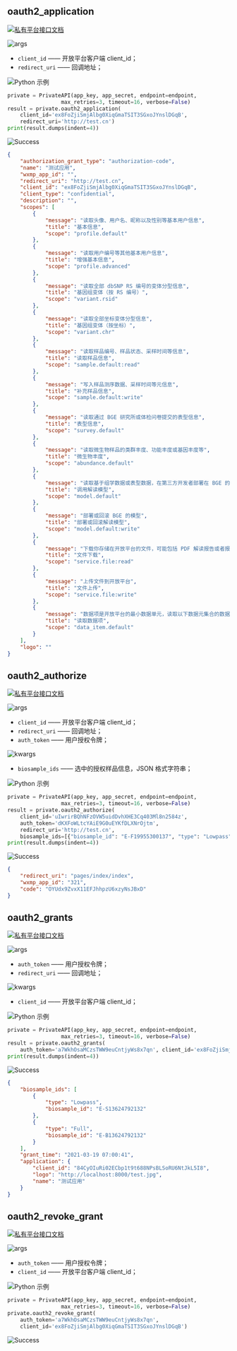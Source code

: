## oauth2_application

[![私有平台接口文档](https://img.shields.io/badge/私有平台接口文档-lightgrey)](https://api.private.omgut.com/doc/#/oauth2/application)


![args](https://img.shields.io/badge/请求参数-args-blue)

* `client_id` —— 开放平台客户端 client_id；
* `redirect_uri` —— 回调地址；

![Python 示例](https://img.shields.io/badge/示例-Python-lightgrey)

```python
private = PrivateAPI(app_key, app_secret, endpoint=endpoint,
                 max_retries=3, timeout=16, verbose=False)
result = private.oauth2_application(
    client_id='ex8FoZjiSmjAlbg0XiqGmaTSIT3SGxoJYnslDGqB',
    redirect_uri='http://test.cn')
print(result.dumps(indent=4))
```


![Success](https://img.shields.io/badge/Output-Success-green)

```json
{
    "authorization_grant_type": "authorization-code",
    "name": "测试应用",
    "wxmp_app_id": "",
    "redirect_uri": "http://test.cn",
    "client_id": "ex8FoZjiSmjAlbg0XiqGmaTSIT3SGxoJYnslDGqB",
    "client_type": "confidential",
    "description": "",
    "scopes": [
        {
            "message": "读取头像、用户名、昵称以及性别等基本用户信息",
            "title": "基本信息",
            "scope": "profile.default"
        },
        {
            "message": "读取用户编号等其他基本用户信息",
            "title": "增强基本信息",
            "scope": "profile.advanced"
        },
        {
            "message": "读取全部 dbSNP RS 编号的变体分型信息",
            "title": "基因组变体（按 RS 编号）",
            "scope": "variant.rsid"
        },
        {
            "message": "读取全部坐标变体分型信息",
            "title": "基因组变体（按坐标）",
            "scope": "variant.chr"
        },
        {
            "message": "读取样品编号、样品状态、采样时间等信息",
            "title": "读取样品信息",
            "scope": "sample.default:read"
        },
        {
            "message": "写入样品测序数据、采样时间等元信息",
            "title": "补充样品信息",
            "scope": "sample.default:write"
        },
        {
            "message": "读取通过 BGE 研究所或体检问卷提交的表型信息",
            "title": "表型信息",
            "scope": "survey.default"
        },
        {
            "message": "读取微生物样品的类群丰度、功能丰度或基因丰度等",
            "title": "微生物丰度",
            "scope": "abundance.default"
        },
        {
            "message": "读取基于组学数据或表型数据，在第三方开发者部署在 BGE 的模型运算后的解读结果",
            "title": "调用解读模型",
            "scope": "model.default"
        },
        {
            "message": "部署或回滚 BGE 的模型",
            "title": "部署或回滚解读模型",
            "scope": "model.default:write"
        },
        {
            "message": "下载你存储在开放平台的文件，可能包括 PDF 解读报告或者报告相关的图片等文件",
            "title": "文件下载",
            "scope": "service.file:read"
        },
        {
            "message": "上传文件到开放平台",
            "title": "文件上传",
            "scope": "service.file:write"
        },
        {
            "message": "数据项是开放平台的最小数据单元，读取以下数据元集合的数据项",
            "title": "读取数据项",
            "scope": "data_item.default"
        }
    ],
    "logo": ""
}
```


## oauth2_authorize

[![私有平台接口文档](https://img.shields.io/badge/私有平台接口文档-lightgrey)](https://api.private.omgut.com/doc/#/oauth2/authorize)


![args](https://img.shields.io/badge/请求参数-args-blue)

* `client_id` —— 开放平台客户端 client_id；
* `redirect_uri` —— 回调地址；
* `auth_token` —— 用户授权令牌；

![kwargs](https://img.shields.io/badge/请求参数-kwargs-blue)

* `biosample_ids` —— 选中的授权样品信息，JSON 格式字符串；

![Python 示例](https://img.shields.io/badge/示例-Python-lightgrey)

```python
private = PrivateAPI(app_key, app_secret, endpoint=endpoint,
                 max_retries=3, timeout=16, verbose=False)
result = private.oauth2_authorize(
    client_id='uIwrirBQhNFzOVW5uidDvhXHE3Cq403Ml8n2584z',
    auth_token='dKXFoWLtcYAiE9G0uEYKfDLXNrOjtm',
    redirect_uri='http://test.cn',
    biosample_ids=[{"biosample_id": "E-F19955300137", "type": "Lowpass"}])
print(result.dumps(indent=4))
```


![Success](https://img.shields.io/badge/Output-Success-green)

```json
{
    "redirect_uri": "pages/index/index",
    "wxmp_app_id": "321",
    "code": "OYUdx9ZvxX11EFJhhpzU6xzyNsJBxD"
}
```


## oauth2_grants

[![私有平台接口文档](https://img.shields.io/badge/私有平台接口文档-lightgrey)](https://api.private.omgut.com/doc/#/oauth2/grants)


![args](https://img.shields.io/badge/请求参数-args-blue)

* `auth_token` —— 用户授权令牌；
* `redirect_uri` —— 回调地址；

![kwargs](https://img.shields.io/badge/请求参数-kwargs-blue)

* `client_id` —— 开放平台客户端 client_id；

![Python 示例](https://img.shields.io/badge/示例-Python-lightgrey)

```python
private = PrivateAPI(app_key, app_secret, endpoint=endpoint,
                 max_retries=3, timeout=16, verbose=False)
result = private.oauth2_grants(
    auth_token='a7WkhOsaMCzsTWW9euCntjyWs8x7qn', client_id='ex8FoZjiSmjAlbg0XiqGmaTSIT3SGxoJYnslDGqB')
print(result.dumps(indent=4))
```


![Success](https://img.shields.io/badge/Output-Success-green)

```json
{
    "biosample_ids": [
        {
            "type": "Lowpass",
            "biosample_id": "E-S13624792132"
        },
        {
            "type": "Full",
            "biosample_id": "E-B13624792132"
        }
    ],
    "grant_time": "2021-03-19 07:00:41",
    "application": {
        "client_id": "84CyOIuRi02ECbp1t9t688NPsBLSoRU6NtJkL5I8",
        "logo": "http://localhost:8000/test.jpg",
        "name": "测试应用"
    }
}
```


## oauth2_revoke_grant

[![私有平台接口文档](https://img.shields.io/badge/私有平台接口文档-lightgrey)](https://api.private.omgut.com/doc/#/oauth2/revoke)


![args](https://img.shields.io/badge/请求参数-args-blue)

* `auth_token` —— 用户授权令牌；
* `client_id` —— 开放平台客户端 client_id；

![Python 示例](https://img.shields.io/badge/示例-Python-lightgrey)

```python
private = PrivateAPI(app_key, app_secret, endpoint=endpoint,
                 max_retries=3, timeout=16, verbose=False)
private.oauth2_revoke_grant(
    auth_token='a7WkhOsaMCzsTWW9euCntjyWs8x7qn',
    client_id='ex8FoZjiSmjAlbg0XiqGmaTSIT3SGxoJYnslDGqB')
```


![Success](https://img.shields.io/badge/Output-Success-green)

```json
```